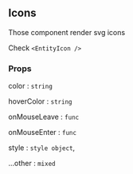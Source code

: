 ## Icons

Those component render svg icons

Check  `<EntityIcon />`

### Props

color : `string`

hoverColor : `string`

onMouseLeave : `func`

onMouseEnter : `func`

style : `style object`,

...other : `mixed`


